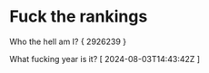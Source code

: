 # Fuck the rankings

Who the hell am I?
{ 2926239 }

What fucking year is it?
[ 2024-08-03T14:43:42Z ]
